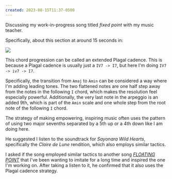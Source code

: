 ```yaml
---
created: 2023-08-15T11:37-0500
---
```


Discussing my work-in-progress song titled _fixed point_ with my music teacher.

Specifically, about this section at around 15 seconds in:

![](202308151637.png)

This chord progression can be called an extended Plagal cadence. This is because a Plagal cadence is usually just a `IV7 -> I7`, but here I'm doing `IV7 -> iv7 -> I7`.

Specifically, the transition from `Amaj` to `Amin` can be considered a way where I'm adding leading tones. The two flattened notes are one half step away from the notes in the following `I` chord, which makes the resolution feel especially powerful. Additionally, the very last note in the arpeggio is an added 9th, which is part of the `Amin` scale and one whole step from the root note of the following `I` chord.

The strategy of making empowering, inspiring music often uses the pattern of using two major sevenths separated by a 5th up or a 4th down like I am doing here.

He suggested I listen to the soundtrack for _Sayonara Wild Hearts_, specifically the _Claire de Lune_ rendition, which also employs similar tactics.

I asked if the song employed similar tactics to another song [_FLOATING POINT_](https://soundcloud.com/officialfroxic/floating-point) that I've been wanting to imitate for a long time and inspired the one I'm working on. After taking a listen to it, he confirmed that it also uses the Plagal cadence strategy.
